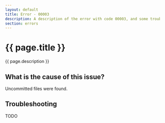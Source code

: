 ```yaml
---
layout: default
title: Error - 00003
description: A description of the error with code 00003, and some trouble shooting steps.
section: errors
---
```


# {{ page.title }}
{{ page.description }}

## What is the cause of this issue?
Uncommitted files were found.

## Troubleshooting
TODO